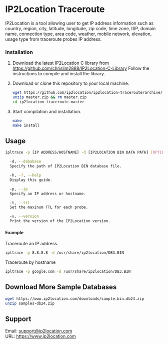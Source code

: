 # IP2Location Traceroute

IP2Location is a tool allowing user to get IP address information such as country, region, city, 
latitude, longitude, zip code, time zone, ISP, domain name, connection type, area code, weather, 
mobile network, elevation, usage type from traceroute probes IP address.



### Installation

1. Download the latest IP2Location C library from https://github.com/chrislim2888/IP2Location-C-Library Follow the instructions to compile and install the library.

2. Download or clone this repository to your local machine.

   ```bash
   wget https://github.com/ip2location/ip2location-traceroute/archive/master.zip
   unzip master.zip && rm master.zip
   cd ip2location-traceroute-master
   ```

3. Start compilation and installation.

   ```bash
   make
   make install
   ```

   


Usage
-----
```bash
ipltrace -p [IP ADDRESS/HOSTNAME] -d [IP2LOCATION BIN DATA PATH] [OPTIONS]

  -d, --dababase
  Specify the path of IP2Location BIN database file.

  -h, -?, --help
  Display this guide.

  -p, --ip
  Specify an IP address or hostname.

  -t, --ttl
  Set the maxinum TTL for each probe.

  -v, --version
  Print the version of the IP2Location version.
```



#### Example

Traceroute an IP address.

```bash
ipltrace -p 8.8.8.8 -d /usr/share/ip2location/DB3.BIN
```



Traceroute by hostname

```bash
ipltrace -p google.com -d /usr/share/ip2location/DB3.BIN
```




Download More Sample Databases  
------------------------------  
```bash
wget https://www.ip2location.com/downloads/sample.bin.db24.zip
unzip samples-db24.zip
```




Support 
------- 
Email: support@ip2location.com  
URL: https://www.ip2location.com  
